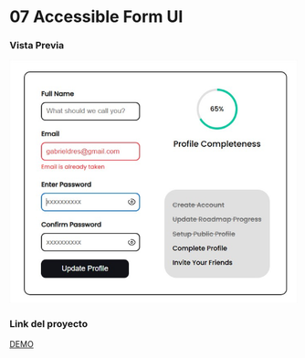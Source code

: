 # 07 Accessible Form UI

### Vista Previa

![Vista Previa](./assets/app.jpg)

### Link del proyecto

[DEMO](https://changeable-sign.surge.sh/)

